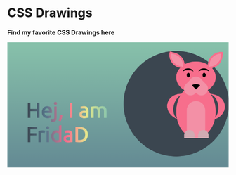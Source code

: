 # CSS Drawings

**Find my favorite CSS Drawings here**

![The Pink Panther](/images/welcome-panther.png)